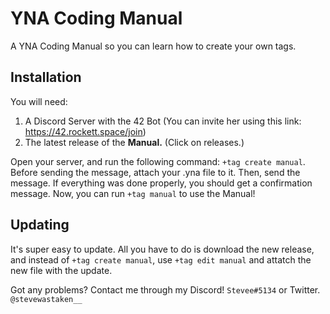 # YNA Coding Manual
A YNA Coding Manual so you can learn how to create your own tags.

## Installation
You will need:
1. A Discord Server with the 42 Bot (You can invite her using this link: https://42.rockett.space/join)
2. The latest release of the **Manual.** (Click on releases.)

Open your server, and run the following command: `+tag create manual`. Before sending the message, attach your .yna file to it. Then, send the message.
If everything was done properly, you should get a confirmation message. Now, you can run `+tag manual` to use the Manual!

## Updating
It's super easy to update.
All you have to do is download the new release, and instead of `+tag create manual`, use `+tag edit manual` and attatch the new file with the update.

Got any problems? Contact me through my Discord! `Stevee#5134` or Twitter. `@stevewastaken__`
